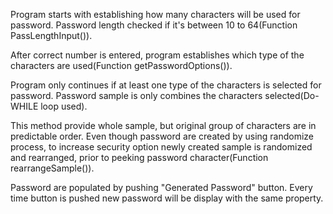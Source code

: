 Program starts with establishing how many characters will be used for password. Password length checked if it's between 10 to 64(Function PassLengthInput()).

After correct number is entered, program establishes which type of the characters are used(Function getPasswordOptions()).

Program only continues if at least one type of the characters is selected for password. Password sample is only combines the characters selected(Do-WHILE loop used).

This method provide whole sample, but original group of characters are in predictable order. Even though password are created by using randomize process, to increase security option newly created sample is randomized and rearranged, prior to peeking password character(Function rearrangeSample()).

Password are populated by pushing "Generated Password" button. Every time button is pushed new password will be display with the same property.